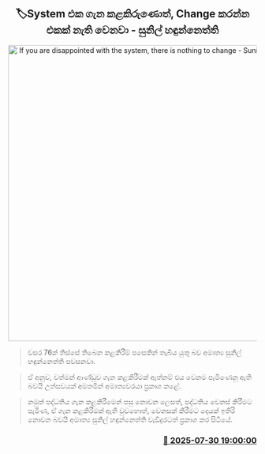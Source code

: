 <p align='center'><b><h2 align='center' title='If you are disappointed with the system, there is nothing to change - Sunil Handunnetti'>🏷System එක ගැන කළකිරුණොත්, Change කරන්න එකක් නැති වෙනවා - සුනිල් හඳුන්නෙත්ති</h2></b></p>
<p align='center'><img src='https://helakuru.sgp1.cdn.digitaloceanspaces.com/esana/images/lib/sunil-hadunnethth-mawatha-i.jpg' width='600' alt='If you are disappointed with the system, there is nothing to change - Sunil Handunnetti'></p>

> වසර 76ක් තිස්සේ තිබෙන කළකිරීම් පසෙකින් තැබිය යුතු බව අමාත්‍ය සුනිල් හඳුන්නෙත්ති පවසනවා.

> ඒ අනුව, වත්මන් ආණ්ඩුව ගැන කළකිරීමක් ඇත්නම් එය වෙනම පැමිණෙනු ඇති බවයි උත්සවයක් අමතමින් අමාත්‍යවරයා ප්‍රකාශ කළේ.

> නමුත් පද්ධතිය ගැන කළකිරීමෙන් පසු නොවන ලෙසත්, පද්ධතිය වෙනස් කිරීමට පැමිණ, ඒ ගැන කළකිරීමක් ඇති වුවහොත්, වෙනසක් කිරීමට දෙයක් ඉතිරි නොවන බවයි අමාත්‍ය සුනිල් හඳුන්නෙත්ති වැඩිදුරටත් ප්‍රකාශ කර සිටියේ.



<h3 align='right'><a href='https://www.helakuru.lk/esana/p/112299/'>📅 2025-07-30 19:00:00</a></h3>

